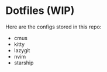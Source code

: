 # Dotfiles (WIP)

Here are the configs stored in this repo:

- cmus
- kitty
- lazygit
- nvim
- starship
